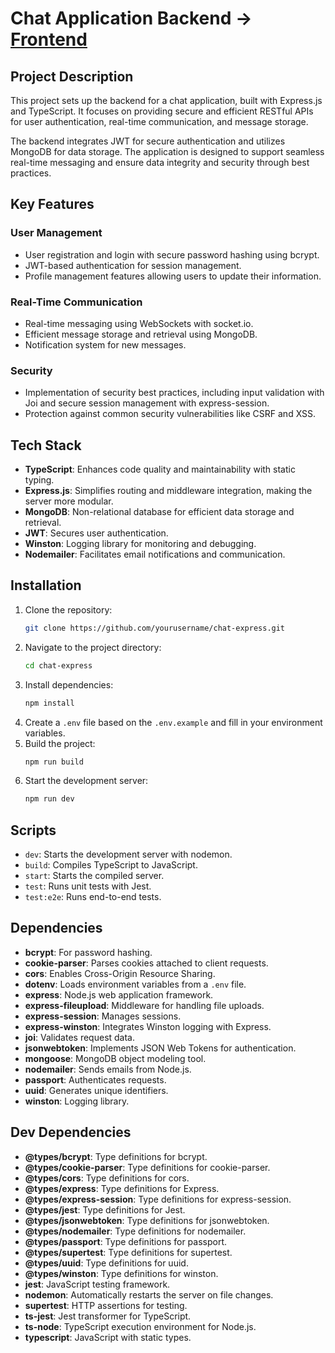 # Chat Application Backend   -> [Frontend](https://github.com/Gachegov59/chat-React)

## Project Description

This project sets up the backend for a chat application, built with Express.js and TypeScript. It focuses on providing secure and efficient RESTful APIs for user authentication, real-time communication, and message storage. 

The backend integrates JWT for secure authentication and utilizes MongoDB for data storage. The application is designed to support seamless real-time messaging and ensure data integrity and security through best practices.

## Key Features

### User Management
- User registration and login with secure password hashing using bcrypt.
- JWT-based authentication for session management.
- Profile management features allowing users to update their information.

### Real-Time Communication
- Real-time messaging using WebSockets with socket.io.
- Efficient message storage and retrieval using MongoDB.
- Notification system for new messages.

### Security
- Implementation of security best practices, including input validation with Joi and secure session management with express-session.
- Protection against common security vulnerabilities like CSRF and XSS.

## Tech Stack

- **TypeScript**: Enhances code quality and maintainability with static typing.
- **Express.js**: Simplifies routing and middleware integration, making the server more modular.
- **MongoDB**: Non-relational database for efficient data storage and retrieval.
- **JWT**: Secures user authentication.
- **Winston**: Logging library for monitoring and debugging.
- **Nodemailer**: Facilitates email notifications and communication.

## Installation

1. Clone the repository:
    ```bash
    git clone https://github.com/yourusername/chat-express.git
    ```
2. Navigate to the project directory:
    ```bash
    cd chat-express
    ```
3. Install dependencies:
    ```bash
    npm install
    ```
4. Create a `.env` file based on the `.env.example` and fill in your environment variables.
5. Build the project:
    ```bash
    npm run build
    ```
6. Start the development server:
    ```bash
    npm run dev
    ```

## Scripts

- `dev`: Starts the development server with nodemon.
- `build`: Compiles TypeScript to JavaScript.
- `start`: Starts the compiled server.
- `test`: Runs unit tests with Jest.
- `test:e2e`: Runs end-to-end tests.

## Dependencies

- **bcrypt**: For password hashing.
- **cookie-parser**: Parses cookies attached to client requests.
- **cors**: Enables Cross-Origin Resource Sharing.
- **dotenv**: Loads environment variables from a `.env` file.
- **express**: Node.js web application framework.
- **express-fileupload**: Middleware for handling file uploads.
- **express-session**: Manages sessions.
- **express-winston**: Integrates Winston logging with Express.
- **joi**: Validates request data.
- **jsonwebtoken**: Implements JSON Web Tokens for authentication.
- **mongoose**: MongoDB object modeling tool.
- **nodemailer**: Sends emails from Node.js.
- **passport**: Authenticates requests.
- **uuid**: Generates unique identifiers.
- **winston**: Logging library.

## Dev Dependencies

- **@types/bcrypt**: Type definitions for bcrypt.
- **@types/cookie-parser**: Type definitions for cookie-parser.
- **@types/cors**: Type definitions for cors.
- **@types/express**: Type definitions for Express.
- **@types/express-session**: Type definitions for express-session.
- **@types/jest**: Type definitions for Jest.
- **@types/jsonwebtoken**: Type definitions for jsonwebtoken.
- **@types/nodemailer**: Type definitions for nodemailer.
- **@types/passport**: Type definitions for passport.
- **@types/supertest**: Type definitions for supertest.
- **@types/uuid**: Type definitions for uuid.
- **@types/winston**: Type definitions for winston.
- **jest**: JavaScript testing framework.
- **nodemon**: Automatically restarts the server on file changes.
- **supertest**: HTTP assertions for testing.
- **ts-jest**: Jest transformer for TypeScript.
- **ts-node**: TypeScript execution environment for Node.js.
- **typescript**: JavaScript with static types.
